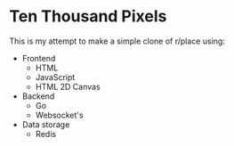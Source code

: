 # Ten Thousand Pixels

This is my attempt to make a simple clone of r/place using:

- Frontend
  - HTML
  - JavaScript
  - HTML 2D Canvas
- Backend
  - Go
  - Websocket's
- Data storage
  - Redis
